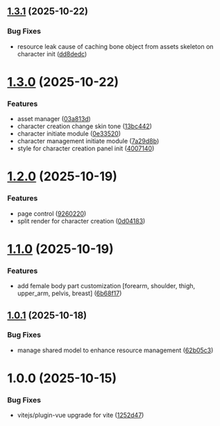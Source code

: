 ## [1.3.1](https://github.com/theycantrevealus/eager-wing/compare/v1.3.0...v1.3.1) (2025-10-22)


### Bug Fixes

* resource leak cause of caching bone object from assets skeleton on character init ([dd8dedc](https://github.com/theycantrevealus/eager-wing/commit/dd8dedcdc3bbf910f5a35dd2a4629e9ea420ebc8))

# [1.3.0](https://github.com/theycantrevealus/eager-wing/compare/v1.2.0...v1.3.0) (2025-10-22)


### Features

* asset manager ([03a813d](https://github.com/theycantrevealus/eager-wing/commit/03a813d02cdbeacca17aff3dc26383aa35dfff5c))
* character creation change skin tone ([13bc442](https://github.com/theycantrevealus/eager-wing/commit/13bc442b9a5d8b732b8037c802f771d9a94a8ed9))
* character initiate module ([0e33520](https://github.com/theycantrevealus/eager-wing/commit/0e335203741ff5a2893a1733383df5ee21bbc495))
* character management initiate module ([7a29d8b](https://github.com/theycantrevealus/eager-wing/commit/7a29d8ba1c7e6c9fcdda0cceb3fc000628876827))
* style for character creation panel init ([4007140](https://github.com/theycantrevealus/eager-wing/commit/400714004683f64b1f3c217effcfde35e78e573d))

# [1.2.0](https://github.com/theycantrevealus/eager-wing/compare/v1.1.0...v1.2.0) (2025-10-19)


### Features

* page control ([9260220](https://github.com/theycantrevealus/eager-wing/commit/926022088ec1d6faea9808787fdee20644a25321))
* split render for character creation ([0d04183](https://github.com/theycantrevealus/eager-wing/commit/0d0418383339348a288f3bb9ab37e02af1bc60aa))

# [1.1.0](https://github.com/theycantrevealus/eager-wing/compare/v1.0.1...v1.1.0) (2025-10-19)


### Features

* add female body part customization [forearm, shoulder, thigh, upper_arm, pelvis, breast] ([6b68f17](https://github.com/theycantrevealus/eager-wing/commit/6b68f1791c7cfce0d09bb9f3c0450e7ce5a86245))

## [1.0.1](https://github.com/theycantrevealus/eager-wing/compare/v1.0.0...v1.0.1) (2025-10-18)


### Bug Fixes

* manage shared model to enhance resource management ([62b05c3](https://github.com/theycantrevealus/eager-wing/commit/62b05c321fbf3532a6828bb43c03662dd7cf6eee))

# 1.0.0 (2025-10-15)


### Bug Fixes

* vitejs/plugin-vue upgrade for vite ([1252d47](https://github.com/theycantrevealus/eager-wing/commit/1252d47c9ae9a771391e871573e76cddc2f95d12))
